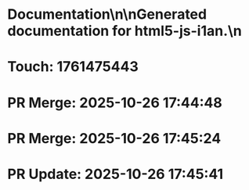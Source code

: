 # Documentation\n\nGenerated documentation for html5-js-i1an.\n

# Touch: 1761475443

# PR Merge: 2025-10-26 17:44:48

# PR Merge: 2025-10-26 17:45:24

# PR Update: 2025-10-26 17:45:41
